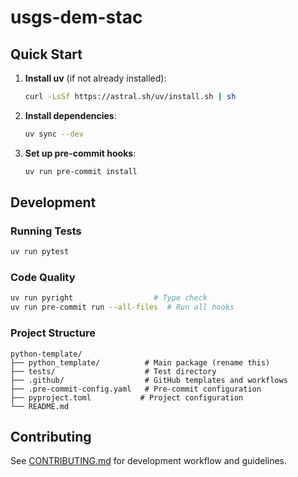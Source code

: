 # usgs-dem-stac

## Quick Start

1. **Install uv** (if not already installed):

   ```bash
   curl -LsSf https://astral.sh/uv/install.sh | sh
   ```

2. **Install dependencies**:

   ```bash
   uv sync --dev
   ```

3. **Set up pre-commit hooks**:
   ```bash
   uv run pre-commit install
   ```

## Development

### Running Tests

```bash
uv run pytest
```

### Code Quality

```bash
uv run pyright                  # Type check
uv run pre-commit run --all-files  # Run all hooks
```

### Project Structure

```
python-template/
├── python_template/          # Main package (rename this)
├── tests/                    # Test directory
├── .github/                  # GitHub templates and workflows
├── .pre-commit-config.yaml   # Pre-commit configuration
├── pyproject.toml           # Project configuration
└── README.md
```

## Contributing

See [CONTRIBUTING.md](CONTRIBUTING.md) for development workflow and guidelines.
